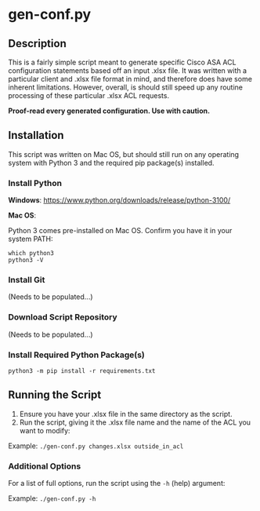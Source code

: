 # <span>gen-conf.py</span>

## Description
This is a fairly simple script meant to generate specific Cisco ASA ACL configuration statements 
based off an input .xlsx file. It was written with a particular client and .xlsx file format 
in mind, and therefore does have some inherent limitations. However, overall, is should still speed
up any routine processing of these particular .xlsx ACL requests.

**Proof-read every generated configuration. Use with caution.**

## Installation
This script was written on Mac OS, but should still run on any operating system with Python 3
and the required pip package(s) installed.

### Install Python
__Windows__: https://www.python.org/downloads/release/python-3100/

__Mac OS__:

Python 3 comes pre-installed on Mac OS. Confirm you have it in your system PATH:

`which python3`  
`python3 -V`

### Install Git
(Needs to be populated...)

### Download Script Repository
(Needs to be populated...)

### Install Required Python Package(s)
`python3 -m pip install -r requirements.txt`

## Running the Script
1. Ensure you have your .xlsx file in the same directory as the script.
2. Run the script, giving it the .xlsx file name and the name of the ACL you want to modify:

Example: `./gen-conf.py changes.xlsx outside_in_acl`

### Additional Options
For a list of full options, run the script using the `-h` (help) argument:

Example: `./gen-conf.py -h`